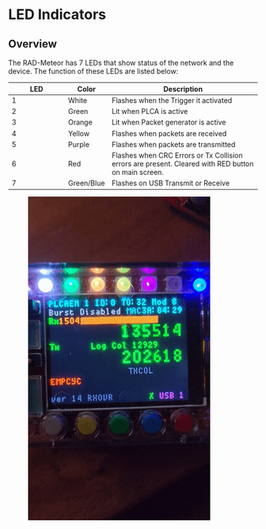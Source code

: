 # LED Indicators

## Overview

The RAD-Meteor has 7 LEDs that show status of the network and the device. The function of these LEDs are listed below:

<table><thead><tr><th width="100">LED</th><th>Color</th><th>Description</th></tr></thead><tbody><tr><td>1</td><td>White</td><td>Flashes when the Trigger it activated</td></tr><tr><td>2</td><td>Green</td><td>Lit when PLCA is active</td></tr><tr><td>3</td><td>Orange</td><td>Lit when Packet generator is active</td></tr><tr><td>4</td><td>Yellow</td><td>Flashes when packets are received</td></tr><tr><td>5</td><td>Purple</td><td>Flashes when packets are transmitted</td></tr><tr><td>6</td><td>Red</td><td>Flashes when CRC Errors or Tx Collision errors are present. Cleared with RED button on main screen.</td></tr><tr><td>7</td><td>Green/Blue</td><td>Flashes on USB Transmit or Receive</td></tr></tbody></table>

<figure><img src="../.gitbook/assets/leds.gif" alt=""><figcaption></figcaption></figure>
